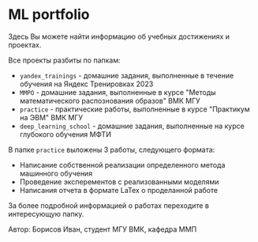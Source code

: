 # ML portfolio
Здесь Вы можете найти информацию об учебных достижениях и проектах.

Все проекты разбиты по папкам:
- `yandex_trainings` - домашние задания, выполненные в течение обучения на Яндекс Тренировках 2023
- `MMPO` - домашние задания, выполненные в курсе "Методы математического распознования образов" ВМК МГУ
- `practice` - практические работы, выполненные в курсе "Практикум на ЭВМ" ВМК МГУ
- `deep_learning_school` - домашние задания, выполненные на курсе глубокого обучения МФТИ

В папке `practice` выложены 3 работы, следующего формата:
- Написание собственной реализации определенного метода машинного обучения
- Проведение эксперементов с реализованными моделями
- Написания отчета в формате LaTex о проделанной работе

За более подробной информацией о работах переходите в интересующую папку.

Автор: Борисов Иван, студент МГУ ВМК, кафедра ММП
